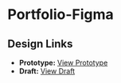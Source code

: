 # Portfolio-Figma

## Design Links

- **Prototype:** [View Prototype](https://www.figma.com/proto/v5Si8KwjxwFHVIwZbp3mMJ/Portfolio?node-id=4-2&t=YIejDHkPMRvdv55i-1&scaling=scale-down&content-scaling=fixed&page-id=0%3A1&starting-point-node-id=4%3A2&show-proto-sidebar=1)
- **Draft:** [View Draft](https://www.figma.com/design/v5Si8KwjxwFHVIwZbp3mMJ/Portfolio?node-id=0-1&t=T2dxRaOP4B1xAlz7-1)
